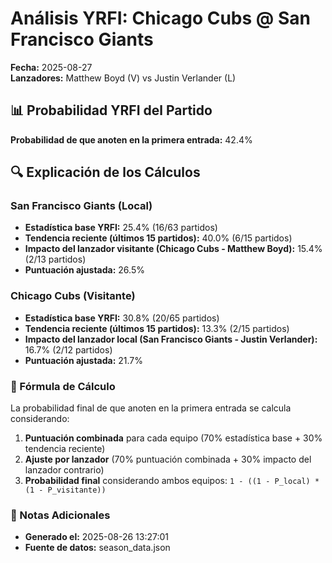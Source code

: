 # Análisis YRFI: Chicago Cubs @ San Francisco Giants

**Fecha:** 2025-08-27  
**Lanzadores:** Matthew Boyd (V) vs Justin Verlander (L)

## 📊 Probabilidad YRFI del Partido

**Probabilidad de que anoten en la primera entrada:** 42.4%

## 🔍 Explicación de los Cálculos

### San Francisco Giants (Local)
- **Estadística base YRFI:** 25.4% (16/63 partidos)
- **Tendencia reciente (últimos 15 partidos):** 40.0% (6/15 partidos)
- **Impacto del lanzador visitante (Chicago Cubs - Matthew Boyd):** 15.4% (2/13 partidos)
- **Puntuación ajustada:** 26.5%

### Chicago Cubs (Visitante)
- **Estadística base YRFI:** 30.8% (20/65 partidos)
- **Tendencia reciente (últimos 15 partidos):** 13.3% (2/15 partidos)
- **Impacto del lanzador local (San Francisco Giants - Justin Verlander):** 16.7% (2/12 partidos)
- **Puntuación ajustada:** 21.7%

### 📝 Fórmula de Cálculo

La probabilidad final de que anoten en la primera entrada se calcula considerando:
1. **Puntuación combinada** para cada equipo (70% estadística base + 30% tendencia reciente)
2. **Ajuste por lanzador** (70% puntuación combinada + 30% impacto del lanzador contrario)
3. **Probabilidad final** considerando ambos equipos: `1 - ((1 - P_local) * (1 - P_visitante))`

### 📌 Notas Adicionales

- **Generado el:** 2025-08-26 13:27:01
- **Fuente de datos:** season_data.json
